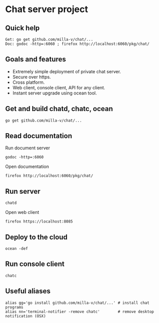 Chat server project
===================

Quick help
----------
	Get: go get github.com/milla-v/chat/...
	Doc: godoc -http=:6060 ; firefox http://localhost:6060/pkg/chat/

Goals and features
------------------

- Extremely simple deployment of private chat server.
- Secure over https.
- Cross platform.
- Web client, console client, API for any client.
- Instant server upgrade using ocean tool.

Get and build chatd, chatc, ocean
---------------------------------

	go get github.com/milla-v/chat/...

Read documentation
------------------

Run document server

    godoc -http=:6060

Open documentation

	firefox http://localhost:6060/pkg/chat/

Run server
------------

    chatd

Open web client

	firefox https://localhost:8085

Deploy to the cloud
-------------------

	ocean -def

Run console client
------------------

	chatc

Useful aliases
--------------

	alias gg='go install github.com/milla-v/chat/...' # install chat programs
	alias nn='terminal-notifier -remove chatc'        # remove desktop notification (OSX)
